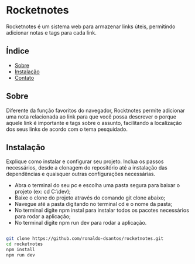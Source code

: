 # Rocketnotes

Rocketnotes é um sistema web para armazenar links úteis, permitindo adicionar notas e tags para cada link. 

## Índice

- [Sobre](#sobre)
- [Instalação](#instalação)
- [Contato](#contato)

## Sobre

Diferente da função favoritos do navegador, Rocktnotes permite adicionar uma nota relacionada ao link para que você possa descrever o porque aquele link é importante e tags sobre o assunto, facilitando a localização dos seus links de acordo com o tema pesquidado.

## Instalação

Explique como instalar e configurar seu projeto. Inclua os passos necessários, desde a clonagem do repositório até a instalação das dependências e quaisquer outras configurações necessárias.

- Abra o terminal do seu pc e escolha uma pasta segura para baixar o projeto (ex: cd C:\dev);
- Baixe o clone do projeto através do comando git clone abaixo;
- Navegue até a pasta digitando no terminal cd e o nome da pasta;
- No terminal digite npm instal para instalar todos os pacotes necessários para rodar a aplicação;
- No terminal digite npm run dev para rodar a aplicação.


```bash

git clone https://github.com/ronaldo-dsantos/rocketnotes.git
cd rocketnotes
npm install
npm run dev

